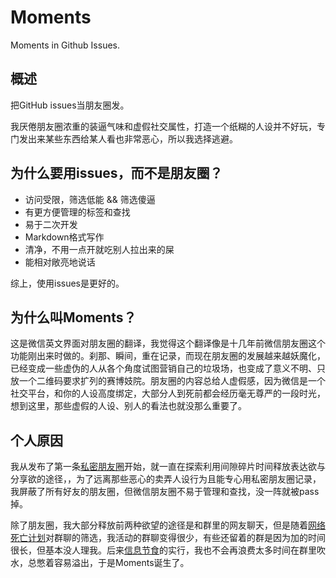 # Moments
Moments in Github Issues.

## 概述

把GitHub issues当朋友圈发。

我厌倦朋友圈浓重的装逼气味和虚假社交属性，打造一个纸糊的人设并不好玩，专门发出来某些东西给某人看也非常恶心，所以我选择逃避。

## 为什么要用issues，而不是朋友圈？

- 访问受限，筛选低能 && 筛选傻逼
- 有更方便管理的标签和查找
- 易于二次开发
- Markdown格式写作
- 清净，不用一点开就吃别人拉出来的屎
- 能相对敞亮地说话

综上，使用issues是更好的。

## 为什么叫Moments？

这是微信英文界面对朋友圈的翻译，我觉得这个翻译像是十几年前微信朋友圈这个功能刚出来时做的。刹那、瞬间，重在记录，而现在朋友圈的发展越来越妖魔化，已经变成一些虚伪的人从各个角度试图营销自己的垃圾场，也变成了意义不明、只放一个二维码要求扩列的赛博妓院。朋友圈的内容总给人虚假感，因为微信是一个社交平台，和你的人设高度绑定，大部分人到死前都会经历毫无尊严的一段时光，想到这里，那些虚假的人设、别人的看法也就没那么重要了。

## 个人原因

我从发布了第一条[私密朋友圈](https://www.yingyu5658.me/post/707697709/)开始，就一直在探索利用间隙碎片时间释放表达欲与分享欲的途径，，为了远离那些恶心的卖弄人设行为且能专心用私密朋友圈记录，我屏蔽了所有好友的朋友圈，但微信朋友圈不易于管理和查找，没一阵就被pass掉。

除了朋友圈，我大部分释放前两种欲望的途径是和群里的网友聊天，但是随着[网络死亡计划](https://www.yingyu5658.me/post/2631380338/)对群聊的筛选，我活动的群聊变得很少，有些还留着的群是因为加的时间很长，但基本没人理我。后来[信息节食](https://www.yingyu5658.me/post/3628666444/)的实行，我也不会再浪费太多时间在群里吹水，总憋着容易溢出，于是Moments诞生了。
